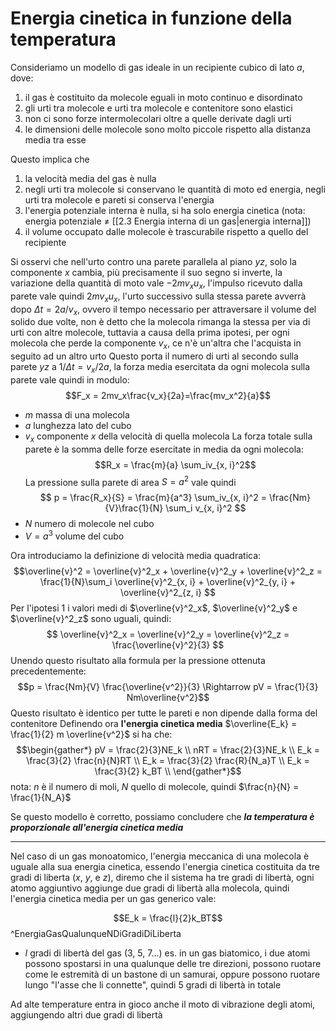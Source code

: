 # Energia cinetica in funzione della temperatura
Consideriamo un modello di gas ideale in un recipiente cubico di lato $a$, dove:
1. il gas è costituito da molecole eguali in moto continuo e disordinato
2. gli urti tra molecole e urti tra molecole e contenitore sono elastici
3. non ci sono forze intermolecolari oltre a quelle derivate dagli urti
4. le dimensioni delle molecole sono molto piccole rispetto alla distanza media tra esse

Questo implica che
1. la velocità media del gas è nulla
2. negli urti tra molecole si conservano le quantità di moto ed energia, negli urti tra molecole e pareti si conserva l'energia
3. l'energia potenziale interna è nulla, si ha solo energia cinetica (nota: energia potenziale $\ne$ [[2.3 Energia interna di un gas|energia interna]])
4. il volume occupato dalle molecole è trascurabile rispetto a quello del recipiente

Si osservi che nell'urto contro una parete parallela al piano $yz$, solo la componente $x$ cambia, più precisamente il suo segno si inverte, la variazione della quantità di moto vale $-2mv_xu_x$, l'impulso ricevuto dalla parete vale quindi $2mv_xu_x$, l'urto successivo sulla stessa parete avverrà dopo $\Delta t = 2a/v_x$, ovvero il tempo necessario per attraversare il volume del solido due volte, non è detto che la molecola rimanga la stessa per via di urti con altre molecole, tuttavia a causa della prima ipotesi, per ogni molecola che perde la componente $v_x$, ce n'è un'altra che l'acquista in seguito ad un altro urto
Questo porta il numero di urti al secondo sulla parete $yz$ a $1/\Delta t = v_x/2a$, la forza media esercitata da ogni molecola sulla parete vale quindi in modulo:
$$F_x = 2mv_x\frac{v_x}{2a}=\frac{mv_x^2}{a}$$
+ $m$ massa di una molecola
+ $a$ lunghezza lato del cubo
+ $v_x$ componente $x$ della velocità di quella molecola
La forza totale sulla parete è la somma delle forze esercitate in media da ogni molecola:
$$R_x = \frac{m}{a} \sum_iv_{x, i}^2$$
La pressione sulla parete di area $S = a^2$ vale quindi
$$ p = 
\frac{R_x}{S} = 
\frac{m}{a^3} \sum_iv_{x, i}^2 = 
\frac{Nm}{V}\frac{1}{N} \sum_i v_{x, i}^2
$$
+ $N$ numero di molecole nel cubo
+ $V=a^3$ volume del cubo

Ora introduciamo la definizione di velocità media quadratica:
$$\overline{v}^2 = \overline{v}^2_x + \overline{v}^2_y + \overline{v}^2_z = 
\frac{1}{N}\sum_i \overline{v}^2_{x, i} + \overline{v}^2_{y, i} + \overline{v}^2_{z, i}
$$
Per l'ipotesi 1 i valori medi di $\overline{v}^2_x$, $\overline{v}^2_y$ e $\overline{v}^2_z$ sono uguali, quindi:
$$
\overline{v}^2_x = 
\overline{v}^2_y = 
\overline{v}^2_z = 
\frac{\overline{v}^2}{3}
$$
Unendo questo risultato alla formula per la pressione ottenuta precedentemente:
$$p = \frac{Nm}{V} \frac{\overline{v^2}}{3} \Rightarrow 
pV = \frac{1}{3} Nm\overline{v^2}$$
Questo risultato è identico per tutte le pareti e non dipende dalla forma del contenitore
Definendo ora **l'energia cinetica media** $\overline{E_k} = \frac{1}{2} m \overline{v^2}$ si ha che:
$$\begin{gather*}
pV = \frac{2}{3}NE_k \\
nRT = \frac{2}{3}NE_k \\
E_k = \frac{3}{2} \frac{n}{N}RT \\
E_k = \frac{3}{2} \frac{R}{N_a}T \\
E_k = \frac{3}{2} k_BT \\
\end{gather*}$$
nota: $n$ è il numero di moli, $N$ quello di molecole, quindi $\frac{n}{N} = \frac{1}{N_A}$ 

Se questo modello è corretto, possiamo concludere che ***la temperatura è proporzionale all'energia cinetica media***

-----

Nel caso di un gas monoatomico, l'energia meccanica di una molecola è uguale alla sua energia cinetica, essendo l'energia cinetica costituita da tre gradi di liberta ($x$, $y$, e $z$), diremo che il sistema ha tre gradi di libertà, ogni atomo aggiuntivo aggiunge due gradi di libertà alla molecola, quindi l'energia cinetica media per un gas generico vale:

$$E_k = \frac{l}{2}k_BT$$
^EnergiaGasQualunqueNDiGradiDiLiberta
+ $l$ gradi di libertà del gas (3, 5, 7...)
es. in un gas biatomico, i due atomi possono spostarsi in una qualunque delle tre direzioni, possono ruotare come le estremità di un bastone di un samurai, oppure possono ruotare lungo "l'asse che li connette", quindi 5 gradi di libertà in totale

Ad alte temperature entra in gioco anche il moto di vibrazione degli atomi, aggiungendo altri due gradi di libertà